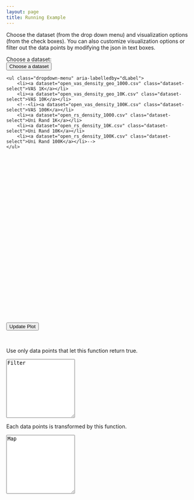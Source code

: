 ```yaml
---
layout: page
title: Running Example
---
```


Choose the dataset (from the drop down menu) and visualization options (from
the check boxes). You can also customize visualization options or filter out the
data points by modifying the json in text boxes.

<div class="row">
<div class="col-md-4">
Choose a dataset:
</div>
<div class="col-md-6">
<div class="dropdown">
    <button id="datasetBtn" class="btn btn-default dropdown-toggle" type="button" data-toggle="dropdown" aria-haspopup="true" aria-expanded="true">
        Choose a dataset
        <span class="caret"></span>
    </button>

    <ul class="dropdown-menu" aria-labelledby="dLabel">
        <li><a dataset="open_vas_density_geo_1000.csv" class="dataset-select">VAS 1K</a></li>
        <li><a dataset="open_vas_density_geo_10K.csv" class="dataset-select">VAS 10K</a></li>
        <!--<li><a dataset="open_vas_density_100K.csv" class="dataset-select">VAS 100K</a></li>
        <li><a dataset="open_rs_density_1000.csv" class="dataset-select">Uni Rand 1K</a></li>
        <li><a dataset="open_rs_density_10K.csv" class="dataset-select">Uni Rand 10K</a></li>
        <li><a dataset="open_rs_density_100K.csv" class="dataset-select">Uni Rand 100K</a></li>-->
    </ul>
</div>
</div>

<div class="col-md-2"></div>
</div>


[comment]: <> (Chart)
<br>
<div id="demo_chart" style="width: 100%; height: 400px;"></div>


[comment]: <> (Update Button)
<div class="row">
<div class="col-md-4"></div>

<div class="col-md-4 text-center">
<p>
<button id="demo-chart-update-btn" type="button" class="btn btn-primary btn-lg">Update Plot</button>
</p>
</div>

<div class="col-md-4"></div>
</div>


[comment]: <> (Json Textareas)
<br>
<p>
Use only data points that let this function return true.
</p>
<textarea class="form-control" rows="10">Filter</textarea>

<br>
<p>
Each data points is transformed by this function.
</p>
<textarea class="form-control" rows="10">Map</textarea>


<script src="{{ site.baseurl }}/scripts/demo.js"></script>

